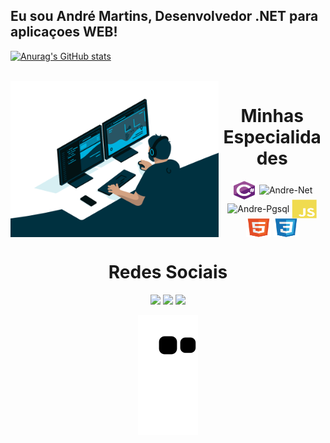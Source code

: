 ## Eu sou André Martins, Desenvolvedor .NET para aplicaçoes WEB!

[![Anurag's GitHub stats](https://github-readme-stats.vercel.app/api?username=andrecmr&hide=stars,contribs&show_icons=true&theme=dracula)](https://github.com/andrecmr/github-readme-stats)

 <div  align="center"> 
    <div style="display: inline_block"><br>
    <img align="left" height="250" alt="coding-time" src="code.gif">
    <h1 align="center">Minhas Especialidades</h1>
    <img align="center" alt="Andre-Csharp" height="30" width="40" src="https://raw.githubusercontent.com/devicons/devicon/master/icons/csharp/csharp-original.svg">
    <img align="center" alt="Andre-Net" height="30" width="40" src="https://cdn.jsdelivr.net/gh/devicons/devicon/icons/angularjs/angularjs-original.svg">
    <img align="center" alt="Andre-Pgsql" height="30" width="40" src="https://cdn.jsdelivr.net/gh/devicons/devicon/icons/postgresql/postgresql-original-wordmark.svg">          
    <img align="center" alt="Andre-Js" height="30" width="40" src="https://raw.githubusercontent.com/devicons/devicon/master/icons/javascript/javascript-plain.svg">
    <img align="center" alt="Andre-HTML" height="30" width="40" src="https://raw.githubusercontent.com/devicons/devicon/master/icons/html5/html5-original.svg">
    <img align="center" alt="Andre-CSS" height="30" width="40" src="https://raw.githubusercontent.com/devicons/devicon/master/icons/css3/css3-original.svg">       
  </div>
    
<div>   
  <h1 align="center">Redes Sociais</h1>
   <a href="mailto:andrecmrb@gmail.com"><img src="https://img.shields.io/badge/-Gmail-%23333?style=for-the-badge&logo=gmail&logoColor=white" target="_blank"></a>
   <a href=" https://www.linkedin.com/in/andré-martins-b409871b5/" target="_blank"><img src="https://img.shields.io/badge/-LinkedIn-%230077B5?style=for-the-badge&logo=linkedin&logoColor=white" target="_blank"></a> 
   <a href="https://wa.me/5569984193893" target="_blank"><img src="https://img.shields.io/badge/WhatsApp-25D366?style=for-the-badge&logo=whatsapp&logoColor=white" target="_blank"></a> 
</div>

![Snake animation](https://github.com/AndreCMR/AndreCMR/blob/output/github-contribution-grid-snake.svg)

